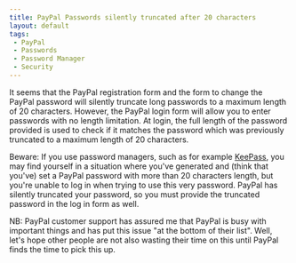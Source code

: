 ```yaml
---
title: PayPal Passwords silently truncated after 20 characters
layout: default
tags:
 - PayPal
 - Passwords
 - Password Manager
 - Security
---
```


It seems that the PayPal registration form and the form to change the PayPal password will silently truncate long passwords to a maximum length of 20 characters. However, the PayPal login form will allow you to enter passwords with no length limitation. At login, the full length of the password provided is used to check if it matches the password which was previously truncated to a maximum length of 20 characters.

Beware: If you use password managers, such as for example [KeePass](https://en.wikipedia.org/wiki/KeePass), you may find yourself in a situation where you've generated and (think that you've) set a PayPal password with more than 20 characters length, but you're unable to log in when trying to use this very password. PayPal has silently truncated your password, so you must provide the truncated password in the log in form as well.

NB: PayPal customer support has assured me that PayPal is busy with important things and has put this issue "at the bottom of their list". Well, let's hope other people are not also wasting their time on this until PayPal finds the time to pick this up.
